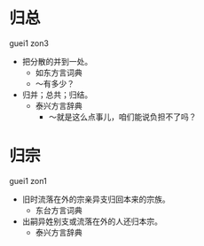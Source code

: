 # 归总
guei1 zon3
+ 把分散的并到一处。
  * 如东方言词典
  - ～有多少？
+ 归并；总共；归结。
  * 泰兴方言辞典
    - ～就是这么点事儿，咱们能说负担不了吗？

# 归宗
guei1 zon1
+ 旧时流落在外的宗亲异支归回本来的宗族。
  * 东台方言词典
+ 出嗣异姓别支或流落在外的人还归本宗。
  * 泰兴方言辞典
